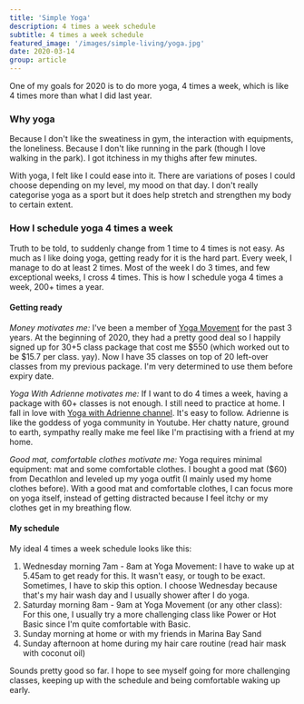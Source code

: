 ```yaml
---
title: 'Simple Yoga'
description: 4 times a week schedule
subtitle: 4 times a week schedule
featured_image: '/images/simple-living/yoga.jpg'
date: 2020-03-14
group: article
---
```


One of my goals for 2020 is to do more yoga, 4 times a week, which is like 4 times more than what I did last year.

### Why yoga
Because I don't like the sweatiness in gym, the interaction with equipments, the loneliness.
Because I don't like running in the park (though I love walking in the park). I got itchiness in my thighs after few minutes.

With yoga, I felt like I could ease into it. There are variations of poses I could choose depending on my level, my mood on that day. I don't really categorise yoga as a sport but it does help stretch and strengthen my body to certain extent.

### How I schedule yoga 4 times a week
Truth to be told, to suddenly change from 1 time to 4 times is not easy. As much as I like doing yoga, getting ready for it is the hard part. Every week, I manage to do at least 2 times. Most of the week I do 3 times, and few exceptional weeks, I cross 4 times. This is how I schedule yoga 4 times a week, 200+ times a year.

#### Getting ready
*Money motivates me:*
I've been a member of [Yoga Movement](https://www.yogamovement.com/) for the past 3 years. At the beginning of 2020, they had a pretty good deal so I happily signed up for 30+5 class package that cost me $550 (which worked out to be $15.7 per class. yay). Now I have 35 classes on top of 20 left-over classes from my previous package. I'm very determined to use them before expiry date.

*Yoga With Adrienne motivates me:*
If I want to do 4 times a week, having a package with 60+ classes is not enough. I still need to practice at home. I fall in love with [Yoga with Adrienne channel](https://www.youtube.com/user/yogawithadriene). It's easy to follow. Adrienne is like the goddess of yoga community in Youtube. Her chatty nature, ground to earth, sympathy really make me feel like I'm practising with a friend at my home.

*Good mat, comfortable clothes motivate me:*
Yoga requires minimal equipment: mat and some comfortable clothes. I bought a good mat ($60) from Decathlon and leveled up my yoga outfit (I mainly used my home clothes before). With a good mat and comfortable clothes, I can focus more on yoga itself, instead of getting distracted because I feel itchy or my clothes get in my breathing flow.

#### My schedule
My ideal 4 times a week schedule looks like this:
1. Wednesday morning 7am - 8am at Yoga Movement: I have to wake up at 5.45am to get ready for this. It wasn't easy, or tough to be exact. Sometimes, I have to skip this option. I choose Wednesday because that's my hair wash day and I usually shower after I do yoga.
2. Saturday morning 8am - 9am at Yoga Movement (or any other class): For this one, I usually try a more challenging class like Power or Hot Basic since I'm quite comfortable with Basic.
3. Sunday morning at home or with my friends in Marina Bay Sand
4. Sunday afternoon at home during my hair care routine (read hair mask with coconut oil)

Sounds pretty good so far. I hope to see myself going for more challenging classes, keeping up with the schedule and being comfortable waking up early.
